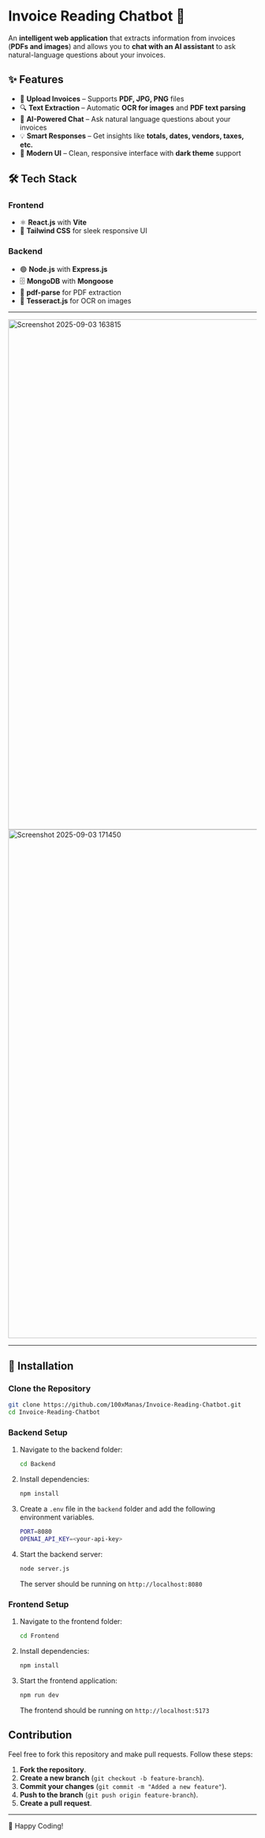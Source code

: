 # Invoice Reading Chatbot 🤖

An **intelligent web application** that extracts information from invoices (**PDFs and images**) and allows you to **chat with an AI assistant** to ask natural-language questions about your invoices.

## ✨ Features

- 📂 **Upload Invoices** – Supports **PDF, JPG, PNG** files  
- 🔍 **Text Extraction** – Automatic **OCR for images** and **PDF text parsing**  
- 🤖 **AI-Powered Chat** – Ask natural language questions about your invoices  
- 💡 **Smart Responses** – Get insights like **totals, dates, vendors, taxes, etc.**  
- 🎨 **Modern UI** – Clean, responsive interface with **dark theme** support  

## 🛠️ Tech Stack

### Frontend
- ⚛️ **React.js** with **Vite**  
- 🎨 **Tailwind CSS** for sleek responsive UI  


### Backend
- 🟢 **Node.js** with **Express.js**  
- 🗄️ **MongoDB** with **Mongoose**  
- 📑 **pdf-parse** for PDF extraction  
- 🧠 **Tesseract.js** for OCR on images  

---
<img width="1908" height="1033" alt="Screenshot 2025-09-03 163815" src="https://github.com/user-attachments/assets/16f05dc9-d345-4e75-a6d4-5db706bb3d6d" />

<img width="1890" height="1030" alt="Screenshot 2025-09-03 171450" src="https://github.com/user-attachments/assets/36bfffb1-a060-4c25-8d84-f0f719310236" />

---

## 🚀 Installation
### Clone the Repository
```sh
git clone https://github.com/100xManas/Invoice-Reading-Chatbot.git
cd Invoice-Reading-Chatbot
```

### Backend Setup
1. Navigate to the backend folder:
   ```sh
   cd Backend
   ```
2. Install dependencies:
   ```sh
   npm install
   ```
3. Create a `.env` file in the `backend` folder and add the following environment variables.
   ```sh
   PORT=8080
   OPENAI_API_KEY=<your-api-key>
   
   ``` 
4. Start the backend server:
   ```sh
   node server.js
   ```
   The server should be running on `http://localhost:8080`

### Frontend Setup
1. Navigate to the frontend folder:
   ```sh
   cd Frontend
   ```
2. Install dependencies:
   ```sh
   npm install
   ```
3. Start the frontend application:
   ```sh
   npm run dev
   ```
   The frontend should be running on `http://localhost:5173`
   
## Contribution
Feel free to fork this repository and make pull requests. Follow these steps:
1. **Fork the repository**.
2. **Create a new branch** (`git checkout -b feature-branch`).
3. **Commit your changes** (`git commit -m "Added a new feature"`).
4. **Push to the branch** (`git push origin feature-branch`).
5. **Create a pull request**.

---
🚀 Happy Coding!
